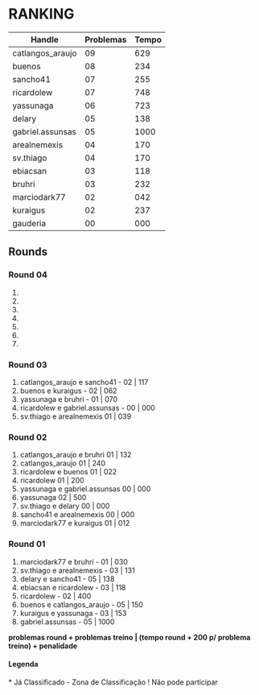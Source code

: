 # RANKING

| Handle           | Problemas  | Tempo  |
| ---------------- | ---------- | ------ |
| catlangos_araujo |         09 |    629 |*
| buenos           |         08 |    234 |*
| sancho41         |         07 |    255 |*
| ricardolew       |         07 |    748 |*
| yassunaga        |         06 |    723 |*
| delary           |         05 |    138 |-
| gabriel.assunsas |         05 |    1000|*
| arealnemexis     |         04 |    170 |*
| sv.thiago        |         04 |    170 |!
| ebiacsan         |         03 |    118 |-
| bruhri           |         03 |    232 |-
| marciodark77     |         02 |    042 |
| kuraigus         |         02 |    237 |
| gauderia         |         00 |    000 |


## Rounds

### Round 04

1. 
2.
3.
4.
5.
6.
7.

### Round 03

1. catlangos_araujo e sancho41 - 02 | 117
2. buenos e kuraigus - 02 | 062
3. yassunaga e bruhri - 01 | 070
4. ricardolew e gabriel.assunsas - 00 | 000
5. sv.thiago e arealnemexis 01 | 039

### Round 02

1. catlangos_araujo e bruhri 01 | 132
  1. catlangos_araujo 01 | 240
2. ricardolew e buenos 01 | 022
  1. ricardolew 01 | 200
3. yassunaga e gabriel.assunsas 00 | 000
  1. yassunaga 02 | 500
4. sv.thiago e delary 00 | 000
5. sancho41 e arealnemexis 00 | 000 
6. marciodark77 e kuraigus 01 | 012

### Round 01

1. marciodark77 e bruhri - 01 | 030
2. sv.thiago e arealnemexis - 03 | 131
3. delary e sancho41 - 05 | 138
4. ebiacsan e ricardolew - 03 | 118 
  1. ricardolew - 02 | 400
5. buenos e catlangos_araujo - 05 | 150
6. kuraigus e yassunaga - 03 | 153
7. gabriel.assunsas - 05 | 1000



**problemas round + problemas treino | (tempo round + 200 p/ problema treino) + penalidade**
#### Legenda
\* Já Classificado
\- Zona de Classificação
\! Não pode participar
